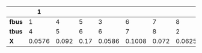 |          | **1**  |       |      |        |        |       |        |       |       |
| -------- | ------ | ----- | ---- | ------ | ------ | ----- | ------ | ----- | ----- |
| **fbus** | 1      | 4     | 5    | 3      | 6      | 7     | 8      | 8     | 9     |
| **tbus** | 4      | 5     | 6    | 6      | 7      | 8     | 2      | 9     | 4     |
| **X**    | 0.0576 | 0.092 | 0.17 | 0.0586 | 0.1008 | 0.072 | 0.0625 | 0.161 | 0.085 |

